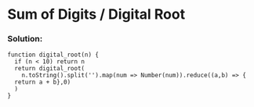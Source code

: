 # Sum of Digits / Digital Root

### Solution:

```
function digital_root(n) {
  if (n < 10) return n
  return digital_root(
    n.toString().split('').map(num => Number(num)).reduce((a,b) => {
  return a + b},0)
  )
}
```